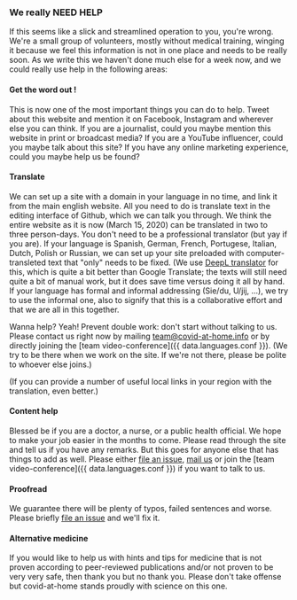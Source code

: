 ### We really NEED HELP

If this seems like a slick and streamlined operation to you, you're wrong. We're a small group of volunteers, mostly without medical training, winging it because we feel this information is not in one place and needs to be really soon. As we write this we haven't done much else for a week now, and we could really use help in the following areas:

#### Get the word out !

This is now one of the most important things you can do to help. Tweet about this website and mention it on Facebook, Instagram and wherever else you can think. If you are a journalist, could you maybe mention this website in print or broadcast media? If you are a YouTube influencer, could you maybe talk about this site? If you have any online marketing experience, could you maybe help us be found?

#### Translate

We can set up a site with a domain in your language in no time, and link it from the main english website. All you need to do is translate text in the editing interface of Github, which we can talk you through. We think the entire website as it is now (March 15, 2020) can be translated in two to three person-days. You don't need to be a professional translator (but yay if you are). If your language is Spanish, German, French, Portugese, Italian, Dutch, Polish or Russian, we can set up your site preloaded with computer-transleted text that "only" needs to be fixed. (We use [DeepL translator](https://www.deepl.com/translator) for this, which is quite a bit better than Google Translate; the texts will still need quite a bit of manual work, but it does save time versus doing it all by hand. If your language has formal and informal addressing (Sie/du, U/jij, ...), we try to use the informal one, also to signify that this is a collaborative effort and that we are all in this together. 

Wanna help? Yeah! Prevent double work: don't start without talking to us. Please contact us right now by mailing [team@covid-at-home.info](mailto:team@covid-at-home.info) or by directly joining the [team video-conference]({{ data.languages.conf }}). (We try to be there when we work on the site. If we're not there, please be polite to whoever else joins.)

(If you can provide a number of useful local links in your region with the translation, even better.)

#### Content help

Blessed be if you are a doctor, a nurse, or a public health official. We hope to make your job easier in the months to come. Please read through the site and tell us if you have any remarks. But this goes for anyone else that has things to add as well. Please either [file an issue](https://github.com/covid-at-home/covid-at-home.github.io/issues/new), [mail us](mailto:team@covid-at-home.info) or join the [team video-conference]({{ data.languages.conf }}) if you want to talk to us.

#### Proofread

We guarantee there will be plenty of typos, failed sentences and worse. Please briefly [file an issue](https://github.com/covid-at-home/covid-at-home.github.io/issues/new) and we'll fix it.

#### Alternative medicine

If you would like to help us with hints and tips for medicine that is not proven according to peer-reviewed publications and/or not proven to be very very safe, then thank you but no thank you. Please don't take offense but covid-at-home stands proudly with science on this one. 

